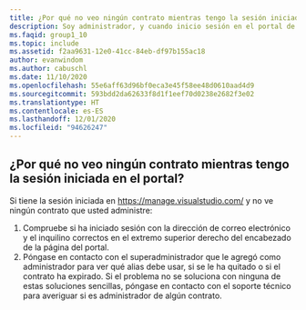 ```yaml
---
title: ¿Por qué no veo ningún contrato mientras tengo la sesión iniciada en el portal?
description: Soy administrador, y cuando inicio sesión en el portal de administración, no veo ningún contrato
ms.faqid: group1_10
ms.topic: include
ms.assetid: f2aa9631-12e0-41cc-84eb-df97b155ac18
author: evanwindom
ms.author: cabuschl
ms.date: 11/10/2020
ms.openlocfilehash: 55e6aff63d96bf0eca3e45f58ee48d0610aad4d9
ms.sourcegitcommit: 593bdd2da62633f8d1f1eef70d0238e2682f3e02
ms.translationtype: HT
ms.contentlocale: es-ES
ms.lasthandoff: 12/01/2020
ms.locfileid: "94626247"
---
```

## <a name="why-am-i-not-seeing-an-agreement-while-logged-into-the-portal"></a>¿Por qué no veo ningún contrato mientras tengo la sesión iniciada en el portal?

Si tiene la sesión iniciada en <https://manage.visualstudio.com/> y no ve ningún contrato que usted administre:
1. Compruebe si ha iniciado sesión con la dirección de correo electrónico y el inquilino correctos en el extremo superior derecho del encabezado de la página del portal.
2. Póngase en contacto con el superadministrador que le agregó como administrador para ver qué alias debe usar, si se le ha quitado o si el contrato ha expirado.
Si el problema no se soluciona con ninguna de estas soluciones sencillas, póngase en contacto con el soporte técnico para averiguar si es administrador de algún contrato.
